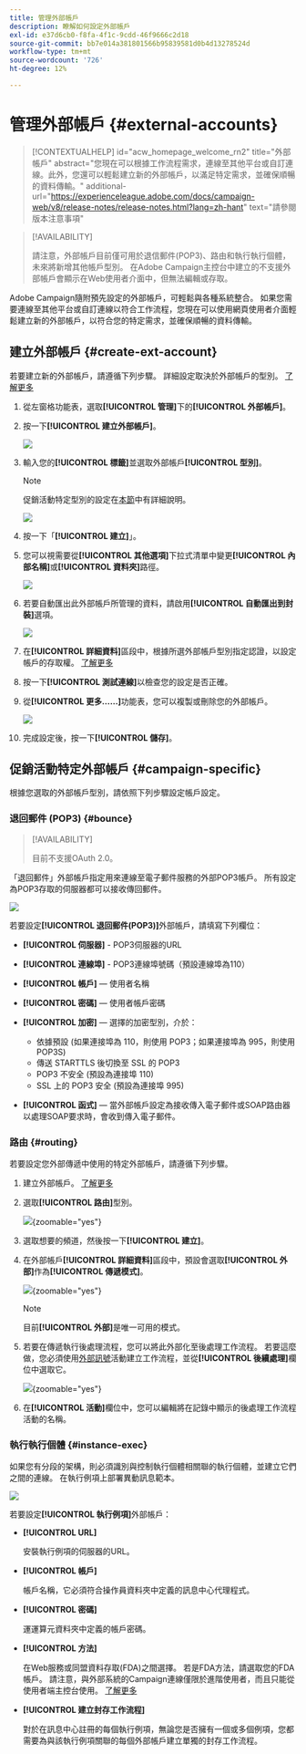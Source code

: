 ```yaml
---
title: 管理外部帳戶
description: 瞭解如何設定外部帳戶
exl-id: e37d6cb0-f8fa-4f1c-9cdd-46f9666c2d18
source-git-commit: bb7e014a381801566b95839581d0b4d13278524d
workflow-type: tm+mt
source-wordcount: '726'
ht-degree: 12%

---
```


# 管理外部帳戶 {#external-accounts}

>[!CONTEXTUALHELP]
>id="acw_homepage_welcome_rn2"
>title="外部帳戶"
>abstract="您現在可以根據工作流程需求，連線至其他平台或自訂連線。此外，您還可以輕鬆建立新的外部帳戶，以滿足特定需求，並確保順暢的資料傳輸。"
>additional-url="https://experienceleague.adobe.com/docs/campaign-web/v8/release-notes/release-notes.html?lang=zh-hant" text="請參閱版本注意事項"

>[!AVAILABILITY]
>
> 請注意，外部帳戶目前僅可用於退信郵件(POP3)、路由和執行執行個體，未來將新增其他帳戶型別。
> 在Adobe Campaign主控台中建立的不支援外部帳戶會顯示在Web使用者介面中，但無法編輯或存取。

Adobe Campaign隨附預先設定的外部帳戶，可輕鬆與各種系統整合。 如果您需要連線至其他平台或自訂連線以符合工作流程，您現在可以使用網頁使用者介面輕鬆建立新的外部帳戶，以符合您的特定需求，並確保順暢的資料傳輸。

## 建立外部帳戶 {#create-ext-account}

若要建立新的外部帳戶，請遵循下列步驟。 詳細設定取決於外部帳戶的型別。 [了解更多](#campaign-specific)

1. 從左窗格功能表，選取&#x200B;**[!UICONTROL 管理]**&#x200B;下的&#x200B;**[!UICONTROL 外部帳戶]**。

1. 按一下&#x200B;**[!UICONTROL 建立外部帳戶]**。

   ![](assets/external_account_create_1.png)

1. 輸入您的&#x200B;**[!UICONTROL 標籤]**&#x200B;並選取外部帳戶&#x200B;**[!UICONTROL 型別]**。

   >[!NOTE]
   >
   >促銷活動特定型別的設定在[本節](#campaign-specific)中有詳細說明。

   ![](assets/external_account_create_2.png)

1. 按一下「**[!UICONTROL 建立]**」。

1. 您可以視需要從&#x200B;**[!UICONTROL 其他選項]**&#x200B;下拉式清單中變更&#x200B;**[!UICONTROL 內部名稱]**&#x200B;或&#x200B;**[!UICONTROL 資料夾]**&#x200B;路徑。

   ![](assets/external_account_create_3.png)

1. 若要自動匯出此外部帳戶所管理的資料，請啟用&#x200B;**[!UICONTROL 自動匯出到封裝]**&#x200B;選項。<!--Exported where??-->

   ![](assets/external_account_create_exported.png)

1. 在&#x200B;**[!UICONTROL 詳細資料]**&#x200B;區段中，根據所選外部帳戶型別指定認證，以設定帳戶的存取權。 [了解更多](#bounce)

1. 按一下&#x200B;**[!UICONTROL 測試連線]**&#x200B;以檢查您的設定是否正確。

1. 從&#x200B;**[!UICONTROL 更多……]**&#x200B;功能表，您可以複製或刪除您的外部帳戶。

   ![](assets/external_account_create_4.png)

1. 完成設定後，按一下&#x200B;**[!UICONTROL 儲存]**。

## 促銷活動特定外部帳戶 {#campaign-specific}

根據您選取的外部帳戶型別，請依照下列步驟設定帳戶設定。

### 退回郵件 (POP3) {#bounce}

>[!AVAILABILITY]
>
> 目前不支援OAuth 2.0。

「退回郵件」外部帳戶指定用來連線至電子郵件服務的外部POP3帳戶。 所有設定為POP3存取的伺服器都可以接收傳回郵件。

![](assets/external_account_bounce.png)

若要設定&#x200B;**[!UICONTROL 退回郵件(POP3)]**&#x200B;外部帳戶，請填寫下列欄位：

* **[!UICONTROL 伺服器]** - POP3伺服器的URL

* **[!UICONTROL 連線埠]** - POP3連線埠號碼（預設連線埠為110）

* **[!UICONTROL 帳戶]** — 使用者名稱

* **[!UICONTROL 密碼]** — 使用者帳戶密碼

* **[!UICONTROL 加密]** — 選擇的加密型別，介於：

   * 依據預設 (如果連接埠為 110，則使用 POP3；如果連接埠為 995，則使用 POP3S)
   * 傳送 STARTTLS 後切換至 SSL 的 POP3
   * POP3 不安全 (預設為連接埠 110)
   * SSL 上的 POP3 安全 (預設為連接埠 995)

* **[!UICONTROL 函式]** — 當外部帳戶設定為接收傳入電子郵件或SOAP路由器以處理SOAP要求時，會收到傳入電子郵件。

### 路由 {#routing}

若要設定您外部傳遞中使用的特定外部帳戶，請遵循下列步驟。

1. 建立外部帳戶。 [了解更多](../administration/external-account.md#create-ext-account)

1. 選取&#x200B;**[!UICONTROL 路由]**&#x200B;型別。

   ![](assets/external-account-routing.png){zoomable="yes"}

1. 選取想要的頻道，然後按一下&#x200B;**[!UICONTROL 建立]**。

1. 在外部帳戶&#x200B;**[!UICONTROL 詳細資料]**&#x200B;區段中，預設會選取&#x200B;**[!UICONTROL 外部]**&#x200B;作為&#x200B;**[!UICONTROL 傳遞模式]**。

   ![](assets/external-account-delivery-mode.png){zoomable="yes"}

   >[!NOTE]
   >
   >目前&#x200B;**[!UICONTROL 外部]**&#x200B;是唯一可用的模式。

1. 若要在傳遞執行後處理流程，您可以將此外部化至後處理工作流程。 若要這麼做，您必須使用[外部訊號](../workflows/activities/external-signal.md)活動建立工作流程，並從&#x200B;**[!UICONTROL 後續處理]**&#x200B;欄位中選取它。

   ![](assets/external-account-post-processing.png){zoomable="yes"}

1. 在&#x200B;**[!UICONTROL 活動]**&#x200B;欄位中，您可以編輯將在記錄中顯示的後處理工作流程活動的名稱。<!--you can edit the name of the activity that will be created if you add an external or bulk delivery to a workflow-->


### 執行執行個體 {#instance-exec}

如果您有分段的架構，則必須識別與控制執行個體相關聯的執行個體，並建立它們之間的連線。 在執行例項上部署異動訊息範本。

![](assets/external_account_exec.png)

若要設定&#x200B;**[!UICONTROL 執行例項]**&#x200B;外部帳戶：

* **[!UICONTROL URL]**

  安裝執行例項的伺服器的URL。

* **[!UICONTROL 帳戶]**

  帳戶名稱，它必須符合操作員資料夾中定義的訊息中心代理程式。

* **[!UICONTROL 密碼]**

  運運算元資料夾中定義的帳戶密碼。

* **[!UICONTROL 方法]**

  在Web服務或同盟資料存取(FDA)之間選擇。
若是FDA方法，請選取您的FDA帳戶。 請注意，與外部系統的Campaign連線僅限於進階使用者，而且只能從使用者端主控台使用。 [了解更多](https://experienceleague.adobe.com/en/docs/campaign/campaign-v8/connect/fda#_blank)

* **[!UICONTROL 建立封存工作流程]**

  對於在訊息中心註冊的每個執行例項，無論您是否擁有一個或多個例項，您都需要為與該執行例項關聯的每個外部帳戶建立單獨的封存工作流程。
